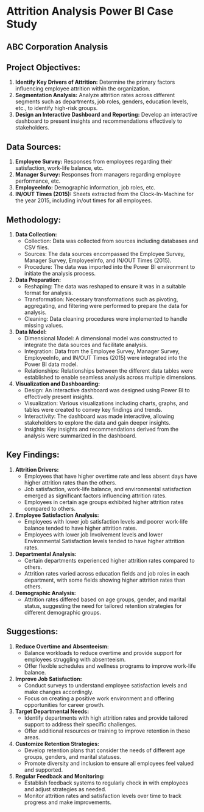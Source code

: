 # Attrition Analysis Power BI Case Study
## ABC Corporation Analysis 

## Project Objectives:
1. **Identify Key Drivers of Attrition:** Determine the primary factors influencing employee attrition within the organization.
2. **Segmentation Analysis:** Analyze attrition rates across different segments such as departments, job roles, genders, education levels, etc., to identify high-risk groups.
3. **Design an Interactive Dashboard and Reporting:** Develop an interactive dashboard to present insights and recommendations effectively to stakeholders.

## Data Sources:
1. **Employee Survey:** Responses from employees regarding their satisfaction, work-life balance, etc.
2. **Manager Survey:** Responses from managers regarding employee performance, etc.
3. **EmployeeInfo:** Demographic information, job roles, etc.
4. **IN/OUT Times (2015):** Sheets extracted from the Clock-In-Machine for the year 2015, including in/out times for all employees.

## Methodology:
1. **Data Collection:**
   - Collection: Data was collected from sources including databases and CSV files.
   - Sources: The data sources encompassed the Employee Survey, Manager Survey, EmployeeInfo, and IN/OUT Times (2015).
   - Procedure: The data was imported into the Power BI environment to initiate the analysis process.
2. **Data Preparation:**
   - Reshaping: The data was reshaped to ensure it was in a suitable format for analysis.
   - Transformation: Necessary transformations such as pivoting, aggregating, and filtering were performed to prepare the data for analysis.
   - Cleaning: Data cleaning procedures were implemented to handle missing values.
3. **Data Model:**
   - Dimensional Model: A dimensional model was constructed to integrate the data sources and facilitate analysis.
   - Integration: Data from the Employee Survey, Manager Survey, EmployeeInfo, and IN/OUT Times (2015) were integrated into the Power BI data model.
   - Relationships: Relationships between the different data tables were established to enable seamless analysis across multiple dimensions.
4. **Visualization and Dashboarding:**
   - Design: An interactive dashboard was designed using Power BI to effectively present insights.
   - Visualization: Various visualizations including charts, graphs, and tables were created to convey key findings and trends.
   - Interactivity: The dashboard was made interactive, allowing stakeholders to explore the data and gain deeper insights.
   - Insights: Key insights and recommendations derived from the analysis were summarized in the dashboard.

## Key Findings:
1. **Attrition Drivers:**
   - Employees that have higher overtime rate and less absent days have higher attrition rates than the others.
   - Job satisfaction, work-life balance, and environmental satisfaction emerged as significant factors influencing attrition rates.
   - Employees in certain age groups exhibited higher attrition rates compared to others.
2. **Employee Satisfaction Analysis:**
   - Employees with lower job satisfaction levels and poorer work-life balance tended to have higher attrition rates.
   - Employees with lower job Involvement levels and lower Environmental Satisfaction levels tended to have higher attrition rates.
3. **Departmental Analysis:**
   - Certain departments experienced higher attrition rates compared to others.
   - Attrition rates varied across education fields and job roles in each department, with some fields showing higher attrition rates than others.
4. **Demographic Analysis:**
   - Attrition rates differed based on age groups, gender, and marital status, suggesting the need for tailored retention strategies for different demographic groups.

## Suggestions:
1. **Reduce Overtime and Absenteeism:**
   - Balance workloads to reduce overtime and provide support for employees struggling with absenteeism.
   - Offer flexible schedules and wellness programs to improve work-life balance.
2. **Improve Job Satisfaction:**
   - Conduct surveys to understand employee satisfaction levels and make changes accordingly.
   - Focus on creating a positive work environment and offering opportunities for career growth.
3. **Target Departmental Needs:**
   - Identify departments with high attrition rates and provide tailored support to address their specific challenges.
   - Offer additional resources or training to improve retention in these areas.
4. **Customize Retention Strategies:**
   - Develop retention plans that consider the needs of different age groups, genders, and marital statuses.
   - Promote diversity and inclusion to ensure all employees feel valued and supported.
5. **Regular Feedback and Monitoring:**
   - Establish feedback systems to regularly check in with employees and adjust strategies as needed.
   - Monitor attrition rates and satisfaction levels over time to track progress and make improvements.
